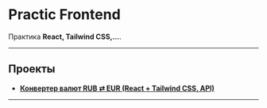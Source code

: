 # Practic Frontend

Практика **React, Tailwind CSS,...**.

---

## Проекты
- **[Конвертер валют RUB ⇄ EUR (React + Tailwind CSS, API)](./converter_rub-euro)** 
---

